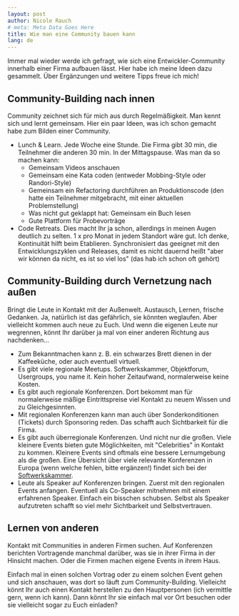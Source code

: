 ```yaml
---
layout: post
author: Nicole Rauch
# meta: Meta Data Goes Here
title: Wie man eine Community bauen kann
lang: de
---
```


Immer mal wieder werde ich gefragt, wie sich eine Entwickler-Community innerhalb einer Firma aufbauen lässt.
Hier habe ich meine Ideen dazu gesammelt. Über Ergänzungen und weitere Tipps freue ich mich!

## Community-Building nach innen

Community zeichnet sich für mich aus durch Regelmäßigkeit. Man kennt sich und lernt gemeinsam. Hier ein paar Ideen, was 
ich schon gemacht habe zum Bilden einer Community.

-   Lunch & Learn. Jede Woche eine Stunde. Die Firma gibt 30 min, die Teilnehmer die anderen 30 min. In der Mittagspause. 
    Was man da so machen kann:
    -   Gemeinsam Videos anschauen 
    -   Gemeinsam eine Kata coden (entweder Mobbing-Style oder Randori-Style)
    -   Gemeinsam ein Refactoring durchführen an Produktionscode (den hatte ein Teilnehmer mitgebracht, mit einer aktuellen 
        Problemstellung)
    -   Was nicht gut geklappt hat: Gemeinsam ein Buch lesen
    -   Gute Plattform für Probevorträge
-   Code Retreats. Dies macht Ihr ja schon, allerdings in meinen Augen deutlich zu selten. 1 x pro Monat in jedem Standort 
    wäre gut. Ich denke, Kontinuität hilft beim Etablieren. Synchronisiert das geeignet mit den Entwicklungszyklen und Releases, 
    damit es nicht dauernd heißt "aber wir können da nicht, es ist so viel los" (das hab ich schon oft gehört)

## Community-Building durch Vernetzung nach außen

Bringt die Leute in Kontakt mit der Außenwelt. Austausch, Lernen, frische Gedanken. Ja, natürlich ist das gefährlich, 
sie könnten weglaufen. Aber vielleicht kommen auch neue zu Euch. Und wenn die eigenen Leute nur wegrennen, könnt Ihr darüber ja 
mal von einer anderen Richtung aus nachdenken...

-   Zum Bekanntmachen kann z. B. ein schwarzes Brett dienen in der Kaffeeküche, oder auch eventuell virtuell.
-   Es gibt viele regionale Meetups. Softwerkskammer, Objektforum, Usergroups, you name it. Kein hoher Zeitaufwand, 
normalerweise keine Kosten. 
-   Es gibt auch regionale Konferenzen. Dort bekommt man für normalerweise mäßige Eintrittspreise viel Kontakt zu neuem Wissen
und zu Gleichgesinnten. 
-   Mit regionalen Konferenzen kann man auch über Sonderkonditionen (Tickets) durch Sponsoring reden. Das schafft auch 
Sichtbarkeit für die Firma.
-   Es gibt auch überregionale Konferenzen. Und nicht nur die großen. Viele kleinere Events bieten gute Möglichkeiten, 
mit "Celebrities" in Kontakt zu kommen. Kleinere Events sind oftmals eine bessere Lernumgebung als die großen. Eine 
Übersicht über viele relevante Konferenzen in Europa (wenn welche fehlen, bitte ergänzen!) findet sich bei der [Softwerkskammer](https://www.softwerkskammer.org).
-   Leute als Speaker auf Konferenzen bringen. Zuerst mit den regionalen Events anfangen. Eventuell als Co-Speaker 
mitnehmen mit einem erfahrenen Speaker. Einfach ein bisschen schubsen. Selbst als Speaker aufzutreten schafft so viel 
mehr Sichtbarkeit und Selbstvertrauen.

## Lernen von anderen

Kontakt mit Communities in anderen Firmen suchen. Auf Konferenzen berichten Vortragende manchmal darüber, was sie in ihrer
 Firma in der Hinsicht machen.
Oder die Firmen machen eigene Events in ihrem Haus.

Einfach mal in einen solchen Vortrag oder zu einem solchen Event gehen und sich anschauen, was dort so läuft zum 
Community-Building. Vielleicht könnt Ihr auch einen 
Kontakt herstellen zu den Hauptpersonen (ich vermittle gern, wenn ich kann). 
Dann könnt Ihr sie einfach mal vor Ort besuchen oder sie vielleicht sogar zu Euch einladen?
 
